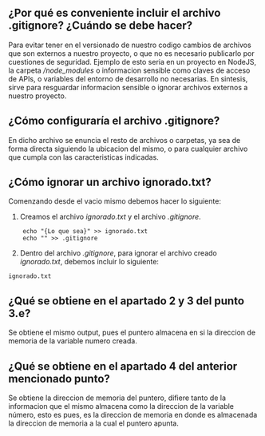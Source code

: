 ## ¿Por qué es conveniente incluir el archivo **.gitignore**? ¿Cuándo se debe hacer?
Para evitar tener en el versionado de nuestro codigo cambios de archivos que son externos a nuestro proyecto, o que no es necesario publicarlo por cuestiones de seguridad. Ejemplo de esto seria en un proyecto en NodeJS, la carpeta */node_modules* o informacion sensible como claves de acceso de APIs, o variables del entorno de desarrollo no necesarias. En sintesis, sirve para resguardar informacion sensible o ignorar archivos externos a nuestro proyecto.

## ¿Cómo configuraría el archivo **.gitignore**?
En dicho archivo se enuncia el resto de archivos o carpetas, ya sea de forma directa siguiendo la ubicacion del mismo, o para cualquier archivo que cumpla con las caracteristicas indicadas.

## ¿Cómo ignorar un archivo **ignorado.txt**?
Comenzando desde el vacio mismo debemos hacer lo siguiente:

1. Creamos el archivo *ignorado.txt* y el archivo *.gitignore*.
```
    echo "{Lo que sea}" >> ignorado.txt
    echo "" >> .gitignore  
```
2. Dentro del archivo *.gitignore*, para ignorar el archivo creado *ignorado.txt*, debemos incluir lo siguiente:
```
ignorado.txt
```

## ¿Qué se obtiene en el apartado 2 y 3 del punto **3.e**?
Se obtiene el mismo output, pues el puntero almacena en si la direccion de memoria de la variable numero creada.
## ¿Qué se obtiene en el apartado 4 del anterior mencionado punto?
Se obtiene la direccion de memoria del puntero, difiere tanto de la informacion que el mismo almacena como la direccion de la variable número, esto es pues, es la direccion de memoria en donde es almacenada la direccion de memoria a la cual el puntero apunta.
